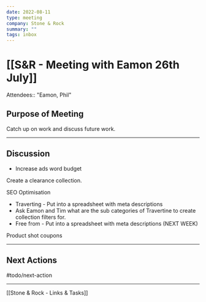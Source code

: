 ```yaml
---
date: 2022-08-11
type: meeting
company: Stone & Rock
summary: ""
tags: inbox
---
```


# [[S&R - Meeting with Eamon 26th July]]


Attendees:: "Eamon, Phil"

##  Purpose of Meeting
Catch up on work and discuss future work.


---

## Discussion
-   Increase ads word budget

Create a clearance collection.

SEO Optimisation
-   Traverting - Put into a spreadsheet with meta descriptions
-   Ask Eamon and Tim what are the sub categories of Travertine to create collection filters for.  
-   Free from - Put into a spreadsheet with meta descriptions (NEXT WEEK)


Product shot coupons


---

## Next Actions
#todo/next-action 


---
[[Stone & Rock - Links & Tasks]]